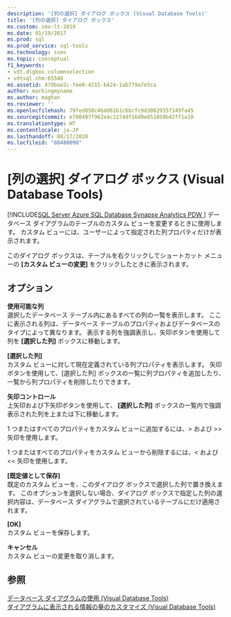 ```yaml
---
description: '[列の選択] ダイアログ ボックス (Visual Database Tools)'
title: '[列の選択] ダイアログ ボックス'
ms.custom: seo-lt-2019
ms.date: 01/19/2017
ms.prod: sql
ms.prod_service: sql-tools
ms.technology: ssms
ms.topic: conceptual
f1_keywords:
- vdt.dlgbox.columnselection
- vdtsql.chm:65548
ms.assetid: 479bae2c-fee0-4215-b424-1ab779a7e5ca
author: markingmyname
ms.author: maghan
ms.reviewer: ''
ms.openlocfilehash: 79fed858c46dd61b1c6bcfc9d3082935f149fa45
ms.sourcegitcommit: e700497f962e4c2274df16d9e651059b42ff1a10
ms.translationtype: HT
ms.contentlocale: ja-JP
ms.lasthandoff: 08/17/2020
ms.locfileid: "88480090"
---
```

# <a name="column-selection-dialog-box-visual-database-tools"></a>[列の選択] ダイアログ ボックス (Visual Database Tools)
[!INCLUDE[SQL Server Azure SQL Database Synapse Analytics PDW ](../../includes/applies-to-version/sql-asdb-asdbmi-asa-pdw.md)]
データベース ダイアグラムのテーブルのカスタム ビューを変更するときに使用します。 カスタム ビューには、ユーザーによって指定された列プロパティだけが表示されます。  
  
このダイアログ ボックスは、テーブルを右クリックしてショートカット メニューの **[カスタム ビューの変更]** をクリックしたときに表示されます。  
  
## <a name="options"></a>オプション  
**使用可能な列**  
選択したデータベース テーブル内にあるすべての列の一覧を表示します。 ここに表示される列は、データベース テーブルのプロパティおよびデータベースのタイプによって異なります。 表示する列を強調表示し、矢印ボタンを使用して列を **[選択した列]** ボックスに移動します。  
  
**[選択した列]**  
カスタム ビューに対して現在定義されている列プロパティを表示します。 矢印ボタンを使用して、[選択した列] ボックスの一覧に列プロパティを追加したり、一覧から列プロパティを削除したりできます。  
  
**矢印コントロール**  
上矢印および下矢印ボタンを使用して、 **[選択した列]** ボックスの一覧内で強調表示された列を上または下に移動します。  
  
1 つまたはすべてのプロパティをカスタム ビューに追加するには、> および >> 矢印を使用します。  
  
1 つまたはすべてのプロパティをカスタム ビューから削除するには、< および << 矢印を使用します。  
  
**[既定値として保存]**  
既定のカスタム ビューを、このダイアログ ボックスで選択した列で置き換えます。 このオプションを選択しない場合、ダイアログ ボックスで指定した列の選択内容は、データベース ダイアグラムで選択されているテーブルにだけ適用されます。  
  
**[OK]**  
カスタム ビューを保存します。  
  
**キャンセル**  
カスタム ビューの変更を取り消します。  
  
## <a name="see-also"></a>参照  
[データベース ダイアグラムの使用 (Visual Database Tools)](../../ssms/visual-db-tools/work-with-database-diagrams-visual-database-tools.md)  
[ダイアグラムに表示される情報の量のカスタマイズ (Visual Database Tools)](../../ssms/visual-db-tools/customize-the-amount-of-information-displayed-in-diagrams-visual-database-tools.md)  
  
